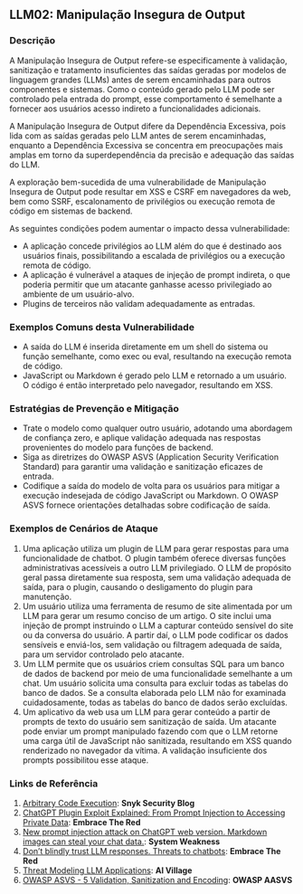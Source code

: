## LLM02: Manipulação Insegura de Output

### Descrição

A Manipulação Insegura de Output refere-se especificamente à validação, sanitização e tratamento insuficientes das saídas geradas por modelos de linguagem grandes (LLMs) antes de serem encaminhadas para outros componentes e sistemas. Como o conteúdo gerado pelo LLM pode ser controlado pela entrada do prompt, esse comportamento é semelhante a fornecer aos usuários acesso indireto a funcionalidades adicionais.

A Manipulação Insegura de Output difere da Dependência Excessiva, pois lida com as saídas geradas pelo LLM antes de serem encaminhadas, enquanto a Dependência Excessiva se concentra em preocupações mais amplas em torno da superdependência da precisão e adequação das saídas do LLM.

A exploração bem-sucedida de uma vulnerabilidade de Manipulação Insegura de Output pode resultar em XSS e CSRF em navegadores da web, bem como SSRF, escalonamento de privilégios ou execução remota de código em sistemas de backend.

As seguintes condições podem aumentar o impacto dessa vulnerabilidade:

- A aplicação concede privilégios ao LLM além do que é destinado aos usuários finais, possibilitando a escalada de privilégios ou a execução remota de código.
- A aplicação é vulnerável a ataques de injeção de prompt indireta, o que poderia permitir que um atacante ganhasse acesso privilegiado ao ambiente de um usuário-alvo.
- Plugins de terceiros não validam adequadamente as entradas.

### Exemplos Comuns desta Vulnerabilidade

- A saída do LLM é inserida diretamente em um shell do sistema ou função semelhante, como exec ou eval, resultando na execução remota de código.
- JavaScript ou Markdown é gerado pelo LLM e retornado a um usuário. O código é então interpretado pelo navegador, resultando em XSS.

### Estratégias de Prevenção e Mitigação

- Trate o modelo como qualquer outro usuário, adotando uma abordagem de confiança zero, e aplique validação adequada nas respostas provenientes do modelo para funções de backend.
- Siga as diretrizes do OWASP ASVS (Application Security Verification Standard) para garantir uma validação e sanitização eficazes de entrada.
- Codifique a saída do modelo de volta para os usuários para mitigar a execução indesejada de código JavaScript ou Markdown. O OWASP ASVS fornece orientações detalhadas sobre codificação de saída.

### Exemplos de Cenários de Ataque

1. Uma aplicação utiliza um plugin de LLM para gerar respostas para uma funcionalidade de chatbot. O plugin também oferece diversas funções administrativas acessíveis a outro LLM privilegiado. O LLM de propósito geral passa diretamente sua resposta, sem uma validação adequada de saída, para o plugin, causando o desligamento do plugin para manutenção.
2. Um usuário utiliza uma ferramenta de resumo de site alimentada por um LLM para gerar um resumo conciso de um artigo. O site inclui uma injeção de prompt instruindo o LLM a capturar conteúdo sensível do site ou da conversa do usuário. A partir daí, o LLM pode codificar os dados sensíveis e enviá-los, sem validação ou filtragem adequada de saída, para um servidor controlado pelo atacante.
3. Um LLM permite que os usuários criem consultas SQL para um banco de dados de backend por meio de uma funcionalidade semelhante a um chat. Um usuário solicita uma consulta para excluir todas as tabelas do banco de dados. Se a consulta elaborada pelo LLM não for examinada cuidadosamente, todas as tabelas do banco de dados serão excluídas.
4. Um aplicativo da web usa um LLM para gerar conteúdo a partir de prompts de texto do usuário sem sanitização de saída. Um atacante pode enviar um prompt manipulado fazendo com que o LLM retorne uma carga útil de JavaScript não sanitizada, resultando em XSS quando renderizado no navegador da vítima. A validação insuficiente dos prompts possibilitou esse ataque.

### Links de Referência

1. [Arbitrary Code Execution](https://security.snyk.io/vuln/SNYK-PYTHON-LANGCHAIN-5411357): **Snyk Security Blog**
2. [ChatGPT Plugin Exploit Explained: From Prompt Injection to Accessing Private Data](https://embracethered.com/blog/posts/2023/chatgpt-cross-plugin-request-forgery-and-prompt-injection./): **Embrace The Red**
3. [New prompt injection attack on ChatGPT web version. Markdown images can steal your chat data.](https://systemweakness.com/new-prompt-injection-attack-on-chatgpt-web-version-ef717492c5c2?gi=8daec85e2116): **System Weakness**
4. [Don’t blindly trust LLM responses. Threats to chatbots](https://embracethered.com/blog/posts/2023/ai-injections-threats-context-matters/): **Embrace The Red**
5. [Threat Modeling LLM Applications](https://aivillage.org/large%20language%20models/threat-modeling-llm/): **AI Village**
6. [OWASP ASVS - 5 Validation, Sanitization and Encoding](https://owasp-aasvs4.readthedocs.io/en/latest/V5.html#validation-sanitization-and-encoding): **OWASP AASVS**
